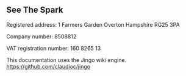 ## See The Spark ##

Registered address: 
1 Farmers Garden
Overton
Hampshire
RG25 3PA

Company number:
8508812

VAT registration number:
160 8265 13

This documentation uses the Jingo wiki engine.
https://github.com/claudioc/jingo